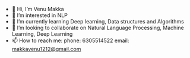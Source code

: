 - 👋 Hi, I’m Venu Makka
- 👀 I’m interested in NLP
- 🌱 I’m currently learning Deep learning, Data structures and Algorithms
- 💞️ I’m looking to collaborate on Natural Language Processing, Machine Learning, Deep Learning
- 📫 How to reach me: 
phone: 6305514522
email: makkavenu1212@gmail.com

<!---
makkavenu/makkavenu is a ✨ special ✨ repository because its `README.md` (this file) appears on your GitHub profile.
You can click the Preview link to take a look at your changes.
--->
